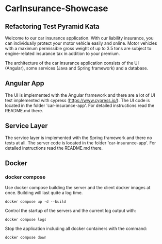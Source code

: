 # CarInsurance-Showcase

## Refactoring Test Pyramid Kata

Welcome to our car insurance application. With our liability insurance, you can individually protect your motor vehicle easily and online. Motor vehicles with a maximum permissible gross weight of up to 3.5 tons are subject to engine-related insurance tax in addition to your premium.

The architecture of the car insurance application consists of the UI (Angular), some services (Java and Spring framework) and a database.

## Angular App
The UI is implemented with the Angular framework and there are a lot of UI test implemented with cypress (https://www.cypress.io/). The UI code is located in the folder 'car-insurance-app'. For detailed instructions read the README.md there.

## Service Layer
The service layer is implemented with the Spring framework and there no tests at all. The server code is located in the folder 'car-insurance-app'. For detailed instructions read the README.md there.

## Docker

### docker compose

Use docker compose building the server and the client docker images at once. Building will last quite a log time.

`docker compose up -d --build`

Control the startup of the servers and the current log output with: 

`docker compose logs`

Stop the application including all docker containers with the command:

`docker compose down`
